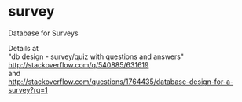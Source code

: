 # survey
Database for Surveys

Details at  
"db design - survey/quiz with questions and answers"  
http://stackoverflow.com/q/540885/631619  
and  
http://stackoverflow.com/questions/1764435/database-design-for-a-survey?rq=1
